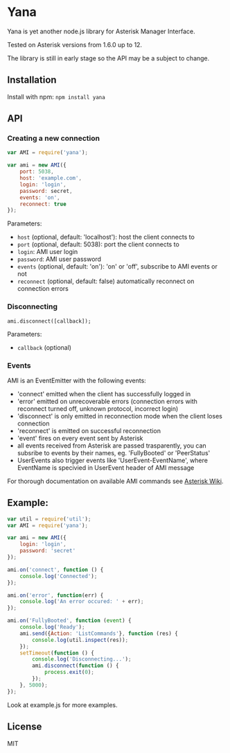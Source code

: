 # Yana

Yana is yet another node.js library for Asterisk Manager Interface.

Tested on Asterisk versions from 1.6.0 up to 12.

The library is still in early stage so the API may be a subject to change.

## Installation
Install with npm: `npm install yana`

## API

### Creating a new connection

```js
var AMI = require('yana');

var ami = new AMI({
    port: 5038,
    host: 'example.com',
    login: 'login',
    password: secret,
    events: 'on',
    reconnect: true
});
```

Parameters:

 * ``host`` (optional, default: 'localhost'): host the client connects to
 * ``port`` (optional, default: 5038): port the client connects to
 * ``login``: AMI user login
 * ``password``: AMI user password
 * ``events`` (optional, default: 'on'): 'on' or 'off', subscribe to AMI events or not
 * ``reconnect`` (optional, default: false) automatically reconnect on connection errors

### Disconnecting

```
ami.disconnect([callback]);
```

Parameters:

 * ``callback`` (optional)


### Events

AMI is an EventEmitter with the following events:
 * 'connect' emitted when the client has successfully logged in
 * 'error' emitted on unrecoverable errors (connection errors with reconnect turned off, unknown protocol, incorrect login)
 * 'disconnect' is only emitted in reconnection mode when the client loses connection
 * 'reconnect' is emitted on successful reconnection
 * 'event' fires on every event sent by Asterisk
 * all events received from Asterisk are passed trasparently, you can subsribe to events by their names, eg. 'FullyBooted' or 'PeerStatus'
 * UserEvents also trigger events like 'UserEvent-EventName', where EventName is specivied in UserEvent header of AMI message

For thorough documentation on available AMI commands see [Asterisk Wiki](https://wiki.asterisk.org/wiki/display/AST/AMI+Actions).

## Example:
```js
var util = require('util');
var AMI = require('yana');

var ami = new AMI({
    login: 'login',
    password: 'secret'
});

ami.on('connect', function () {
    console.log('Connected');
});

ami.on('error', function(err) {
    console.log('An error occured: ' + err);
});

ami.on('FullyBooted', function (event) {
    console.log('Ready');
    ami.send({Action: 'ListCommands'}, function (res) {
        console.log(util.inspect(res));
    });
    setTimeout(function () {
        console.log('Disconnecting...');
        ami.disconnect(function () {
            process.exit(0);
        });
    }, 5000);
});
```

Look at example.js for more examples.

## License

MIT
